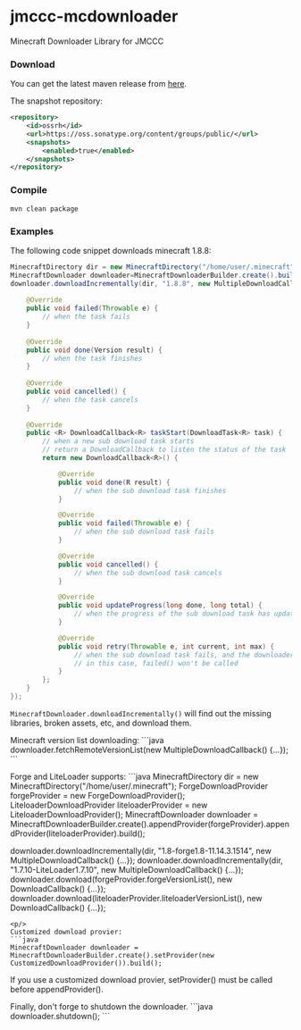# jmccc-mcdownloader
Minecraft Downloader Library for JMCCC

### Download
You can get the latest maven release from [here](https://search.maven.org/#search|ga|1|g%3A%22com.github.to2mbn%22%20a%3A%22jmccc-mcdownloader%22).

The snapshot repository:
```xml
<repository>
	<id>ossrh</id>
	<url>https://oss.sonatype.org/content/groups/public/</url>
	<snapshots>
		<enabled>true</enabled>
	</snapshots>
</repository>
```

### Compile
```
mvn clean package
```

### Examples
The following code snippet downloads minecraft 1.8.8:
```java
MinecraftDirectory dir = new MinecraftDirectory("/home/user/.minecraft");
MinecraftDownloader downloader=MinecraftDownloaderBuilder.create().build();
downloader.downloadIncrementally(dir, "1.8.8", new MultipleDownloadCallback<Version>() {
	
	@Override
	public void failed(Throwable e) {
		// when the task fails
	}
	
	@Override
	public void done(Version result) {
		// when the task finishes
	}
	
	@Override
	public void cancelled() {
		// when the task cancels
	}
	
	@Override
	public <R> DownloadCallback<R> taskStart(DownloadTask<R> task) {
		// when a new sub download task starts
		// return a DownloadCallback to listen the status of the task
		return new DownloadCallback<R>() {

			@Override
			public void done(R result) {
				// when the sub download task finishes
			}

			@Override
			public void failed(Throwable e) {
				// when the sub download task fails
			}

			@Override
			public void cancelled() {
				// when the sub download task cancels
			}

			@Override
			public void updateProgress(long done, long total) {
				// when the progress of the sub download task has updated
			}

			@Override
			public void retry(Throwable e, int current, int max) {
				// when the sub download task fails, and the downloader decides to retry the task
				// in this case, failed() won't be called
			}
		};
	}
});
```
`MinecraftDownloader.downloadIncrementally()` will find out the missing libraries, broken assets, etc, and download them.
<p/>
Minecraft version list downloading:
```java
downloader.fetchRemoteVersionList(new MultipleDownloadCallback<RemoteVersionList>() {...});
```
<p/>
Forge and LiteLoader supports:
```java
MinecraftDirectory dir = new MinecraftDirectory("/home/user/.minecraft");
ForgeDownloadProvider forgeProvider = new ForgeDownloadProvider();
LiteloaderDownloadProvider liteloaderProvider = new LiteloaderDownloadProvider();
MinecraftDownloader downloader = MinecraftDownloaderBuilder.create().appendProvider(forgeProvider).appendProvider(liteloaderProvider).build();

downloader.downloadIncrementally(dir, "1.8-forge1.8-11.14.3.1514", new MultipleDownloadCallback<Version>() {...});
downloader.downloadIncrementally(dir, "1.7.10-LiteLoader1.7.10", new MultipleDownloadCallback<Version>() {...});
downloader.download(forgeProvider.forgeVersionList(), new DownloadCallback<ForgeVersionList>() {...});
downloader.download(liteloaderProvider.liteloaderVersionList(), new DownloadCallback<LiteloaderVersionList>() {...});
```
<p/>
Customized download provier:
```java
MinecraftDownloader downloader = MinecraftDownloaderBuilder.create().setProvider(new CustomizedDownloadProvider()).build();
```
If you use a customized download provier, setProvider() must be called before appendProvider().
<p/>
Finally, don't forge to shutdown the downloader.
```java
downloader.shutdown();
```
